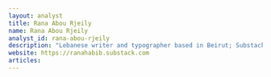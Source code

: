 ```yaml
---
layout: analyst
title: Rana Abou Rjeily
name: Rana Abou Rjeily
analyst_id: rana-abou-rjeily
description: "Lebanese writer and typographer based in Beirut; Substack offers cultural/political reflections from Middle East intersectional angle."
website: https://ranahabib.substack.com
articles:
---
```



